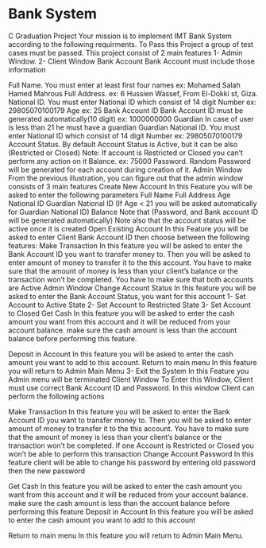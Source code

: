 # Bank System 

C Graduation Project Your mission is to implement IMT Bank System according to the following requirments. To Pass this Project a group of test cases must be passed. This project consist of 2 main features 1- Admin Window. 2- Client Window Bank Account Bank Account must include those information

Full Name. You must enter at least first four names ex: Mohamed Salah Hamed Mahrous
Full Address. ex: 6 Hussien Wassef, From El-Dokki st, Giza.
National ID. You must enter National ID which consist of 14 digit Number ex: 29805070100179
Age ex: 25
Bank Account ID Bank Account ID must be generated automatically(10 digit) ex: 1000000000
Guardian In case of user is less than 21 he must have a guardian
Guardian National ID. You must enter National ID which consist of 14 digit Number ex: 29805070100179
Account Status. By default Account Status is Active, but it can be also (Restricted or Closed) Note: If account is Restricted or Closed you can’t perform any action on it
Balance. ex: 75000
Password. Random Password will be generated for each account during creation of it. Admin Window From the previous illustration, you can figure out that the admin window consists of 3 main features Create New Account In this Feature you will be asked to enter the following parameters
Full Name
Full Address
Age
National ID
Guardian National ID (If Age < 21 you will be asked automatically for Guardian National ID)
Balance Note that (Password, and Bank account ID will be generated automatically) Note also that the account status will be active once it is created
Open Existing Account In this Feature you will be asked to enter Client Bank Account ID then choose between the following features:
Make Transaction In this feature you will be asked to enter the Bank Account ID you want to transfer money to. Then you will be asked to enter amount of money to transfer it to the this account. You have to make sure that the amount of money is less than your client’s balance or the transaction won’t be completed. You have to make sure that both accounts are Active Admin Window
Change Account Status In this feature you will be asked to enter the Bank Account Status, you want for this account 1- Set Account to Active State 2- Set Account to Restricted State 3- Set Account to Closed
Get Cash In this feature you will be asked to enter the cash amount you want from this account and it will be reduced from your account balance. make sure the cash amount is less than the account balance before performing this feature.

Deposit in Account In this feature you will be asked to enter the cash amount you want to add to this account.
Return to main menu In this feature you will return to Admin Main Menu 3- Exit the System In this Feature you Admin menu will be terminated
Client Window To Enter this Window, Client must use correct Bank Account ID and Password. In this window Client can perform the following actions

Make Transaction In this feature you will be asked to enter the Bank Account ID you want to transfer money to. Then you will be asked to enter amount of money to transfer it to the this account. You have to make sure that the amount of money is less than your client’s balance or the transaction won’t be completed. If one Account is Restricted or Closed you won’t be able to perform this transaction
Change Account Password In this feature client will be able to change his password by entering old password then the new password

Get Cash In this feature you will be asked to enter the cash amount you want from this account and it will be reduced from your account balance. make sure the cash amount is less than the account balance before performing this feature
Deposit in Account In this feature you will be asked to enter the cash amount you want to add to this account

Return to main menu In this feature you will return to Admin Main Menu.
